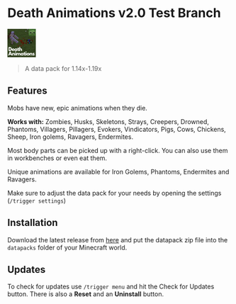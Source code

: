 # Death Animations v2.0 Test Branch

![icon](pack.png)
> A data pack for 1.14x-1.19x

## Features

Mobs have new, epic animations when they die.

**Works with:**
Zombies, Husks, Skeletons, Strays, Creepers, Drowned, Phantoms, Villagers, Pillagers, Evokers, Vindicators, Pigs, Cows, Chickens, Sheep, Iron golems, Ravagers, Endermites.

Most body parts can be picked up with a right-click.
You can also use them in workbenches or even eat them.

Unique animations are available for Iron Golems, Phantoms, Endermites and Ravagers.

Make sure to adjust the data pack for your needs by opening the settings (`/trigger settings`)


## Installation

Download the latest release from [here](https://github.com/Tschipcraft/deathanimations/releases/latest) and put the datapack zip file into the `datapacks` folder of your Minecraft world.


## Updates

To check for updates use `/trigger menu` and hit the Check for Updates button. There is also a **Reset** and an **Uninstall** button.
